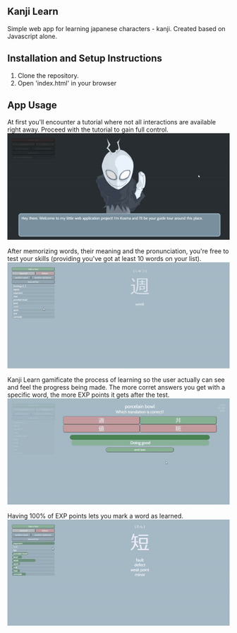 ## Kanji Learn

Simple web app for learning japanese characters - kanji. 
Created based on Javascript alone.

## Installation and Setup Instructions

1. Clone the repository.
2. Open 'index.html' in your browser

## App Usage

At first you'll encounter a tutorial where not all interactions are available right away. Proceed with the tutorial to gain full control.  
![tutorial](https://github.com/gastronleroux/Kanji-learn/blob/master/appusage/1.gif)

After memorizing words, their meaning and the pronunciation, you're free to test your skills (providing you've got at least 10 words on your list).  
![test](https://github.com/gastronleroux/Kanji-learn/blob/master/appusage/2.gif)

Kanji Learn gamificate the process of learning so the user actually can see and feel the progress being made. The more corret answers you get with a specific word, the more EXP points it gets after the test.  
![exp](https://github.com/gastronleroux/Kanji-learn/blob/master/appusage/3.gif)

Having 100% of EXP points lets you mark a word as learned.  
![learned](https://github.com/gastronleroux/Kanji-learn/blob/master/appusage/4.gif)
